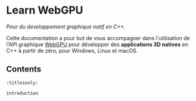 Learn WebGPU
============

*Pour du developpement graphique natif en C++.*

Cette documentation a pour but de vous accompagner dans l'utilisation de l'API graphique [WebGPU](https://www.w3.org/TR/webgpu) pour développer des **applications 3D natives** en C++ à partir de zéro, pour Windows, Linux et macOS.

Contents
--------

```{toctree}
:titlesonly:

introduction
```
